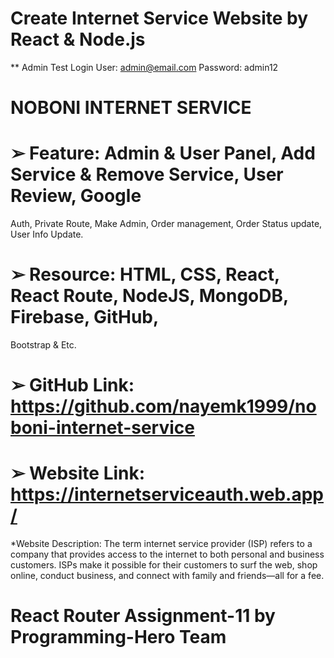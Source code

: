 # Create Internet Service Website by React & Node.js

** Admin Test Login User: admin@email.com Password: admin12

# NOBONI INTERNET SERVICE
# ➢ Feature: Admin & User Panel, Add Service & Remove Service, User Review, Google
Auth, Private Route, Make Admin, Order management, Order Status update, User Info
Update.
# ➢ Resource: HTML, CSS, React, React Route, NodeJS, MongoDB, Firebase, GitHub,
Bootstrap & Etc.
# ➢ GitHub Link: https://github.com/nayemk1999/noboni-internet-service
# ➢ Website Link: https://internetserviceauth.web.app/

*Website Description:
The term internet service provider (ISP) refers to a company that provides access to the internet to both personal and business customers. ISPs make it possible for their customers to surf the web, shop online, conduct business, and connect with family and friends—all for a fee.

# React Router Assignment-11 by Programming-Hero Team


